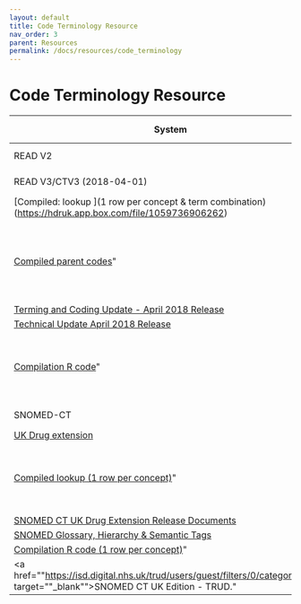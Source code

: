 ```yaml
---
layout: default
title: Code Terminology Resource
nav_order: 3
parent: Resources
permalink: /docs/resources/code_terminology
---
```


# Code Terminology Resource


| System | Lookup files (Box) | Documentation | Source |
| --- | --- | --- | --- |
| READ V2 | [Codes and descriptions](https://hdruk.app.box.com/folder/180333787939) |  | John Nolan |
| READ V3/CTV3 (2018-04-01) | "[Original v3 files](https://hdruk.app.box.com/folder/176836413615) |
| [Compiled: lookup ](1 row per concept & term combination)(https://hdruk.app.box.com/file/1059736906262) |
| [Compiled parent codes](https://hdruk.app.box.com/file/1059710246796)" | "[Clinical Terms (The Read Codes) Overview - April 2018 Release](https://hdruk.app.box.com/file/1037479195645) |
| [Terming and Coding Update - April 2018 Release](https://hdruk.app.box.com/file/1037489251919) |
| [Technical Update April 2018 Release](https://hdruk.app.box.com/file/1037482221795) |
| [Compilation R code](https://hdruk.app.box.com/file/1059734265976)" | <a href="https://isd.digital.nhs.uk/trud/users/guest/filters/0/categories/9/items/19/releases" target="_blank">NHS UK Read Codes Clinical Terms Version 3 - TRUD</a>. |
| SNOMED-CT | "[UK Clinical edition](https://hdruk.app.box.com/folder/176837745907) |
| [UK Drug extension](https://hdruk.app.box.com/folder/176839090369) |
| [Compiled lookup (1 row per concept)](https://hdruk.app.box.com/file/1059733222603)" | "[SNOMED CT UK Clinical Extension Release Documents](https://nhsengland.kahootz.com/connect.ti/t_c_home/browseFolder?fid=16607376) |
| [SNOMED CT UK Drug Extension Release Documents](https://nhsengland.kahootz.com/connect.ti/t_c_home/view?objectId=14540272) |
| [SNOMED Glossary, Hierarchy & Semantic Tags](https://hdruk.app.box.com/file/1060661938054) |
| [Compilation R code (1 row per concept)](https://hdruk.app.box.com/file/1059735084291)" | " |
| <a href=""https://isd.digital.nhs.uk/trud/users/guest/filters/0/categories/26"" target=""_blank"">SNOMED CT UK Edition - TRUD</a>." |
